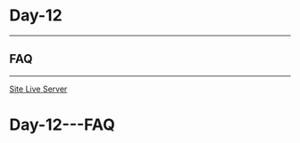 # Day-12

---

## FAQ

---

[Site Live Server](https://krantos-dev.github.io/Day-12---FAQ/)
# Day-12---FAQ
